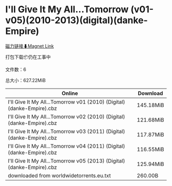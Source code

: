 # I'll Give It My All...Tomorrow (v01-v05)(2010-2013)(digital)(danke-Empire)

[磁力链接⬇Magnet Link](magnet:?xt=urn:btih:e0ae3a0b4e91b36ee21d23e0d82bce907ff26d09&dn=I%27ll%20Give%20It%20My%20All...Tomorrow%20%28v01-v05%29%282010-2013%29%28digital%29%28danke-Empire%29)

打包下载📦仍在工事中

文件数：6

总大小：627.22MiB

Online | Download
--- | ---
I'll Give It My All...Tomorrow v01 (2010) (Digital) (danke-Empire).cbz | 145.18MiB
I'll Give It My All...Tomorrow v02 (2010) (Digital) (danke-Empire).cbz | 121.68MiB
I'll Give It My All...Tomorrow v03 (2011) (Digital) (danke-Empire).cbz | 117.87MiB
I'll Give It My All...Tomorrow v04 (2011) (Digital) (danke-Empire).cbz | 116.55MiB
I'll Give It My All...Tomorrow v05 (2013) (Digital) (danke-Empire).cbz | 125.94MiB
downloaded from worldwidetorrents.eu.txt | 260.00B